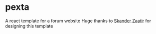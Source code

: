 # pexta
A react template for a forum website
Huge thanks to [Skander Zaatir](https://dribbble.com/Skander_za) for designing this template
